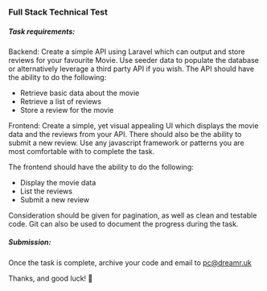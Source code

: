 ### Full Stack Technical Test

##### Task requirements:

Backend:
Create a simple API using Laravel which can output and store reviews for your favourite Movie.
Use seeder data to populate the database or alternatively leverage a third party API if you wish.
The API should have the ability to do the following:

- Retrieve basic data about the movie
- Retrieve a list of reviews
- Store a review for the movie

Frontend:
Create a simple, yet visual appealing UI which displays the movie data and the reviews from your API.
There should also be the ability to submit a new review. Use any javascript framework or patterns you are most comfortable with to complete the task.

The frontend should have the ability to do the following:

- Display the movie data
- List the reviews
- Submit a new review

Consideration should be given for pagination, as well as clean and testable code. Git can also be used to document the progress during the task.

##### Submission:
Once the task is complete, archive your code and email to pc@dreamr.uk

Thanks, and good luck! 🙂
